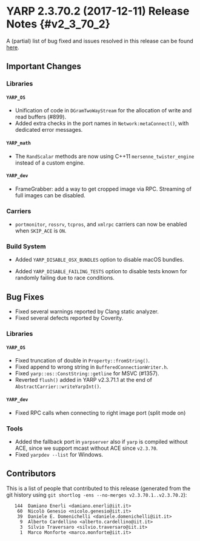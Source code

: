 YARP 2.3.70.2 (2017-12-11) Release Notes                            {#v2_3_70_2}
========================================


A (partial) list of bug fixed and issues resolved in this release can be found
[here](https://github.com/robotology/yarp/issues?q=label%3A%22Fixed+in%3A+YARP+v2.3.70.2%22).

Important Changes
-----------------

### Libraries

#### `YARP_OS`

* Unification of code in `DGramTwoWayStream` for the allocation of write
  and read buffers (#899).
* Added extra checks in the port names in `Network:metaConnect()`, with
  dedicated error messages.

#### `YARP_math`

* The `RandScalar` methods are now using C++11 `mersenne_twister_engine` instead
  of a custom engine.

#### `YARP_dev`

* FrameGrabber: add a way to get cropped image via RPC. Streaming of full images
  can be disabled.

### Carriers

* `portmonitor`, `rossrv`, `tcpros`, and `xmlrpc` carriers can now be enabled
  when `SKIP_ACE` is `ON`.

### Build System

* Added `YARP_DISABLE_OSX_BUNDLES` option to disable macOS bundles.

* Added `YARP_DISABLE_FAILING_TESTS` option to disable tests known for randomly
  failing due to race conditions.


Bug Fixes
---------

* Fixed several warnings reported by Clang static analyzer.
* Fixed several defects reported by Coverity.

### Libraries

#### `YARP_OS`

* Fixed truncation of double in `Property::fromString()`.
* Fixed append to wrong string in `BufferedConnectionWriter.h`.
* Fixed `yarp::os::ConstString::getline` for MSVC (#1357).
* Reverted `flush()` added in YARP v2.3.71.1 at the end of
  `AbstractCarrier::writeYarpInt()`.

#### `YARP_dev`

* Fixed RPC calls when connecting to right image port (split mode on)

### Tools

* Added the fallback port in `yarpserver` also if `yarp`
  is compiled without ACE, since we support mcast without
  ACE since `v2.3.70`.
* Fixed `yarpdev --list` for Windows.


Contributors
------------

This is a list of people that contributed to this release (generated from the
git history using `git shortlog -ens --no-merges v2.3.70.1..v2.3.70.2`):

```
   144  Damiano Enerli <damiano.enerli@iit.it>
    60  Nicolò Genesio <nicolo.genesio@iit.it>
    39  Daniele E. Domenichelli <daniele.domenichelli@iit.it>
     9  Alberto Cardellino <alberto.cardellino@iit.it>
     3  Silvio Traversaro <silvio.traversaro@iit.it>
     1  Marco Monforte <marco.monforte@iit.it>
```
